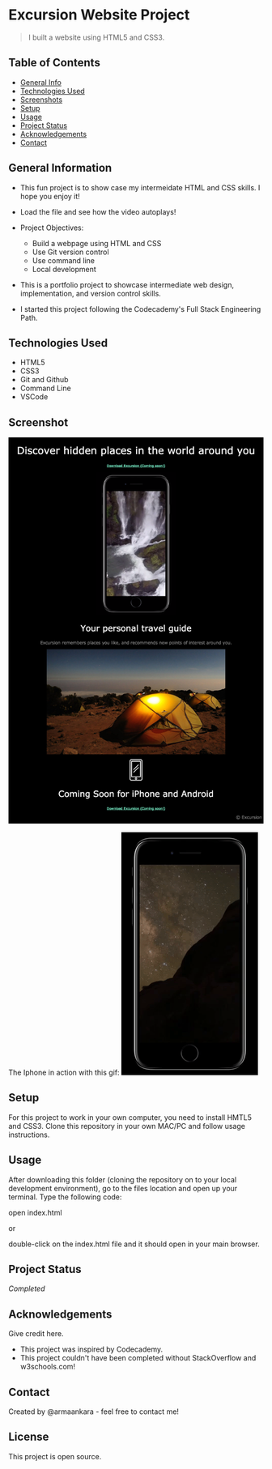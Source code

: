 # Excursion Website Project
> I built a website using HTML5 and CSS3.
## Table of Contents
* [General Info](#general-information)
* [Technologies Used](#technologies-used)
* [Screenshots](#screenshots)
* [Setup](#setup)
* [Usage](#usage)
* [Project Status](#project-status)
* [Acknowledgements](#acknowledgements)
* [Contact](#contact)
<!-- * [License](#license) -->
## General Information
- This fun project is to show case my intermeidate HTML and CSS skills. I hope you enjoy it!

- Load the file and see how the video autoplays!
- Project Objectives:
  - Build a webpage using HTML and CSS
  - Use Git version control
  - Use command line
  - Local development
- This is a portfolio project to showcase intermediate web design, implementation, and version control skills.
- I started this project following the Codecademy's Full Stack Engineering Path.
## Technologies Used
- HTML5
- CSS3
- Git and Github
- Command Line
- VSCode

## Screenshot
![Excursion webpage finished product](./resources/images/Screenshot_of_excursion.png)

The Iphone in action with this gif: ![](./resources/videos/Excursiongiphy.gif)

## Setup

For this project to work in your own computer, you need to install HMTL5 and CSS3. Clone this repository in your own MAC/PC and follow usage instructions.
## Usage

After downloading this folder (cloning the repository on to your local development environment), go to the files location and open up your terminal. Type the following code:

open index.html

 or

double-click on the index.html file and it should open in your main browser.

## Project Status
_Completed_

## Acknowledgements
Give credit here.
- This project was inspired by Codecademy.
- This project couldn't have been completed without StackOverflow and w3schools.com!

## Contact
Created by @armaankara - feel free to contact me!

## License
This project is open source.
